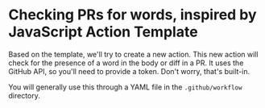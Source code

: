 # Checking PRs for words, inspired by JavaScript Action Template

Based on the template, we'll try to create a new action. This new action will check for the presence of a word in the body or diff in a PR. It uses the GitHub API, so you'll need to provide a token. Don't worry, that's built-in.

You will generally use this through a YAML file in the `.github/workflow` directory.
